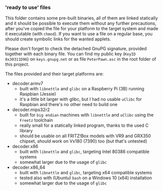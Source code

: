 ### 'ready to use' files
This folder contains some pre-built binaries, all of them are linked statically and it should be possible to execute them without any further precautions, after you've copied the file for your platform to the target system and made it executable (with ```chmod```). If you want to use a file on a regular base, you should create symbolic links for the wanted applets.

Please don't forget to check the detached GnuPG signature, provided together with each binary file. You can find my public key (```KeyID 0x30311D96```) on ```keys.gnupg.net``` or as file ```PeterPawn.asc``` in the root folder of this project.

The files provided and their target platforms are:

* decoder.armv7
  - built with ```libnettle``` and ```glibc``` on a Raspberry Pi (3B) running Raspbian (Jessie)
  - it's a little bit larger with glibc, but I had no usable ```uClibc``` for Raspbian and there's no other need to build one
* decoder.mips32r2
  - built for ```big endian``` machines with ```libnettle``` and ```uClibc``` using the ```Freetz``` toolchain
  - really small for a statically linked program, thanks to the used C library
  - should be usable on all FRITZ!Box models with VR9 and GRX350 chipset, *should* work on Vx180 (7390) too (but that's untested)
* decoder.x86
  - built with ```libnettle``` and ```glibc```, targeting Intel 80386 compatible systems
  - somewhat larger due to the usage of ```glibc```
* decoder.x86_64
  - built with ```libnettle``` and ```glibc```, targeting x64 compatible systems
  - tested also with (Ubuntu) ```bash``` on a Windows 10 (x64) installation
  - somewhat larger due to the usage of ```glibc```
